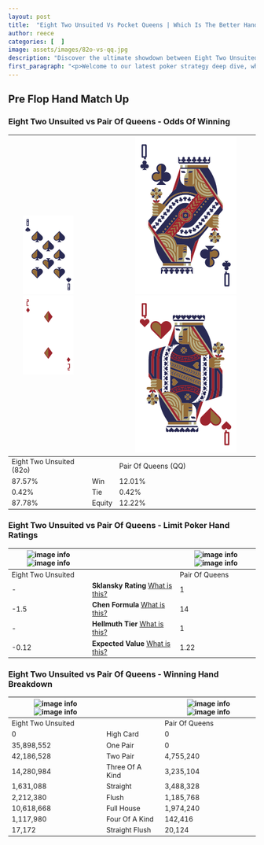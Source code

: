 ```yaml
---
layout: post
title:  "Eight Two Unsuited Vs Pocket Queens | Which Is The Better Hand In Poker? A Complete Guide"
author: reece
categories: [  ]
image: assets/images/82o-vs-qq.jpg
description: "Discover the ultimate showdown between Eight Two Unsuited and Pair Of Queens in poker! Uncover the odds, strategies, and scenarios where one hand triumphs over the other. Get ready to up your poker game with this thrilling analysis."
first_paragraph: "<p>Welcome to our latest poker strategy deep dive, where we're pitting two distinct hands against each other in a high-stakes showdown: Eight Two Unsuited vs Pair Of Queens.</p><p>In the dynamic world of poker, every decision counts, and knowing which hand holds the upper hand is key to your success at the table.</p><p>In this article, we'll dissect these two hands, explore the scenarios where one dominates the other, and equip you with the knowledge to make strategic choices that can tip the odds in your favor.</p><p>Get ready to unravel the intriguing dynamics of these poker hands and elevate your game to new heights.</p>"
---
```




[comment]: # (sp0)

## Pre Flop Hand Match Up

<div class="table hand-ratings" markdown="1"> 



### Eight Two Unsuited vs Pair Of Queens - Odds Of Winning


    
| ![image info](assets/images/hand1/8.png) ![image info](assets/images/hand1/2o.png) |  | ![image info](assets/images/hand2/q.png) ![image info](assets/images/hand2/qo.png) |
| -------- | -------- | -------- |
| Eight Two Unsuited (82o) |  | Pair Of Queens (QQ) |
| 87.57% | Win | 12.01% |
| 0.42% | Tie | 0.42% |
| 87.78% | Equity | 12.22% |




[comment]: # (sp1)



### Eight Two Unsuited vs Pair Of Queens - Limit Poker Hand Ratings


    
| ![image info](https://www.riverpairs.com/assets/images/hand1/8.png) ![image info](https://www.riverpairs.com/assets/images/hand1/2o.png) |  | ![image info](https://www.riverpairs.com/assets/images/hand2/q.png) ![image info](https://www.riverpairs.com/assets/images/hand2/qo.png) |
| -------- | -------- | -------- |
| Eight Two Unsuited |  | Pair Of Queens |
| - | **Sklansky Rating** [What is this?](/sklansky-rating-explained) | 1 |
| -1.5 | **Chen Formula** [What is this?](/chen-formula-explained) | 14 |
| - | **Hellmuth Tier** [What is this?](/Hellmuth-tier-explained) | 1 |
| -0.12 | **Expected Value** [What is this?](/expected-value-explained) | 1.22 |




[comment]: # (sp2)



### Eight Two Unsuited vs Pair Of Queens - Winning Hand Breakdown


    
| ![image info](https://www.riverpairs.com/assets/images/hand1/8.png) ![image info](https://www.riverpairs.com/assets/images/hand1/2o.png) |  | ![image info](https://www.riverpairs.com/assets/images/hand2/q.png) ![image info](https://www.riverpairs.com/assets/images/hand2/qo.png) |
| -------- | -------- | -------- |
| Eight Two Unsuited |  | Pair Of Queens |
| 0 | High Card | 0 |
| 35,898,552 | One Pair | 0 |
| 42,186,528 | Two Pair | 4,755,240 |
| 14,280,984 | Three Of A Kind | 3,235,104 |
| 1,631,088 | Straight | 3,488,328 |
| 2,212,380 | Flush | 1,185,768 |
| 10,618,668 | Full House | 1,974,240 |
| 1,117,980 | Four Of A Kind | 142,416 |
| 17,172 | Straight Flush | 20,124 |




[comment]: # (sp3)



</div>

[comment]: # (sp4)



[comment]: # (sp5)

